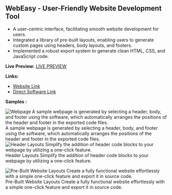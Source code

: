 ## WebEasy - User-Friendly Website Development Tool

- A user-centric interface, facilitating smooth website development for users.
- Integrated a library of pre-built layouts, enabling users to generate custom pages using headers, body layouts, and footers.
- Implemented a robust export system to generate clean HTML, CSS, and JavaScript code.

**Live Preview:**
[LIVE PREVIEW](https://hiteshkumawatpro.github.io/WebEasy/)

**Links:**
- [Website Link](https://hiteshkumawatpro.github.io/WebEasy/)
- [Direct Software Link](https://drive.google.com/drive/folders/1Enp5JmfRPzx5gFAs-r_U8j2oQilmLpMW?usp=sharing)


**Samples :**

![Webpage
A sample webpage is generated by selecting a header, body, and footer using the software, which automatically arranges the positions of the header and footer in the exported code files.](https://hiteshkumawatpro.github.io/WebEasy/samples/preview1.png)
A sample webpage is generated by selecting a header, body, and footer using the software, which automatically arranges the positions of the header and footer in the exported code files.
![Header Layouts
Simplify the addition of header code blocks to your webpage by utilizing a one-click feature.](https://hiteshkumawatpro.github.io/WebEasy/samples/preview2.png)
Header Layouts
Simplify the addition of header code blocks to your webpage by utilizing a one-click feature.

![Pre-Built Website Layouts
Create a fully functional website effortlessly with a simple one-click feature and export it in source code.](https://hiteshkumawatpro.github.io/WebEasy/samples/preview3.png)
Pre-Built Website Layouts
Create a fully functional website effortlessly with a simple one-click feature and export it in source code.
